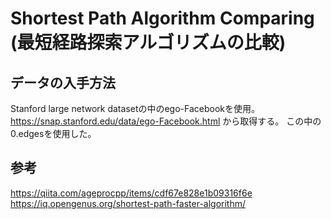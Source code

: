 # Shortest Path Algorithm Comparing (最短経路探索アルゴリズムの比較)

## データの入手方法
Stanford large network datasetの中のego-Facebookを使用。
https://snap.stanford.edu/data/ego-Facebook.html から取得する。
この中の0.edgesを使用した。

## 参考
https://qiita.com/ageprocpp/items/cdf67e828e1b09316f6e
https://iq.opengenus.org/shortest-path-faster-algorithm/
